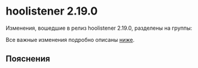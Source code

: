 # hoolistener 2.19.0

<!-- ЧЕЛОВЕЧЕСКОЕ ВСТУПЛЕНИЕ -->

Изменения, вошедшие в релиз hoolistener 2.19.0, разделены на группы:

Все важные изменения подробно описаны [ниже](#Пояснения).

## Пояснения

